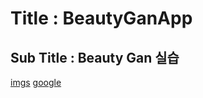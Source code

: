 # Title : BeautyGanApp
## Sub Title : Beauty Gan 실습

[imgs](https://drive.google.com/drive/folders/1UsTUeA1tCIKOWathD_ruwrIFA055j4cv?usp=sharing)
<a href="google.com">google</a>
